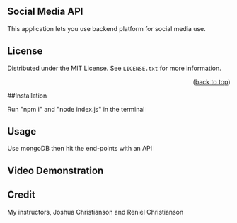 ## Social Media API

This application lets you use backend platform for social media use. 

## License 

Distributed under the MIT License. See `LICENSE.txt` for more information.

<p align="right">(<a href="#top">back to top</a>)</p>

##Installation 

Run "npm i" and "node index.js" in the terminal 

## Usage

Use mongoDB then hit the end-points with an API

## Video Demonstration 


## Credit

My instructors, Joshua Christianson and Reniel Christianson

